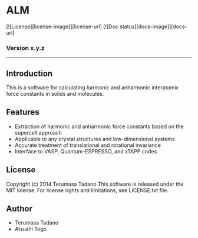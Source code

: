 # ALM

[![License][license-image]][license-url]
[![Doc status][docs-image]][docs-url]

### Version x.y.z

- - -

## Introduction 

This is a software for calculating harmonic and anharmonic interatomic force constants in solids and molecules.

## Features

* Extraction of harmonic and anharmonic force constants based on the supercell approach
* Applicable to any crystal structures and low-dimensional systems
* Accurate treatment of translational and rotational invariance
* Interface to VASP, Quantum-ESPRESSO, and xTAPP codes

## License
Copyright (c) 2014 Terumasa Tadano
This software is released under the MIT license. 
For license rights and limitations, see LICENSE.txt file.

## Author
* Terumasa Tadano
* Atsushi Togo
